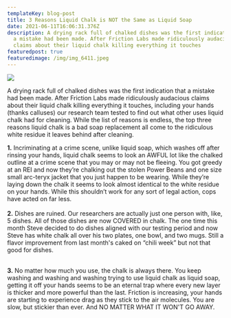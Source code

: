 ```yaml
---
templateKey: blog-post
title: 3 Reasons Liquid Chalk is NOT the Same as Liquid Soap
date: 2021-06-11T16:06:31.376Z
description: A drying rack full of chalked dishes was the first indication that
  a mistake had been made. After Friction Labs made ridiculously audacious
  claims about their liquid chalk killing everything it touches
featuredpost: true
featuredimage: /img/img_6411.jpeg
---
```

![](/img/img_6411.jpeg)

A drying rack full of chalked dishes was the first indication that a mistake had been made. After Friction Labs made ridiculously audacious claims about their liquid chalk killing everything it touches, including your hands (thanks calluses) our research team tested to find out what other uses liquid chalk had for cleaning. While the list of reasons is endless, the top three reasons liquid chalk is a bad soap replacement all come to the ridiculous white residue it leaves behind after cleaning.

**1.** Incriminating at a crime scene, unlike liquid soap, which washes off after rinsing your hands, liquid chalk seems to look an AWFUL lot like the chalked outline at a crime scene that you may or may not be fleeing. You got greedy at an REI and now they’re chalking out the stolen Power Beans and one size small arc-teryx jacket that you just happen to be wearing. While they’re laying down the chalk it seems to look almost identical to the white residue on your hands. While this shouldn’t work for any sort of legal action, cops have acted on far less.\
\
**2.** Dishes are ruined. Our researchers are actually just one person with, like, 5 dishes. All of those dishes are now COVERED in chalk. The one time this month Steve decided to do dishes aligned with our testing period and now Steve has white chalk all over his two plates, one bowl, and two mugs. Still a flavor improvement from last month's caked on “chili week” but not that good for dishes.

**\
3.** No matter how much you use, the chalk is always there. You keep washing and washing and washing trying to use liquid chalk as liquid soap, getting it off your hands seems to be an eternal trap where every new layer is thicker and more powerful than the last. Friction is increasing, your hands are starting to experience drag as they stick to the air molecules. You are slow, but stickier than ever. And NO MATTER WHAT IT WON'T GO AWAY.